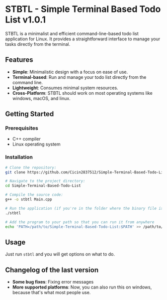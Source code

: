 # STBTL - Simple Terminal Based Todo List  v1.0.1

STBTL is a minimalist and efficient command-line-based todo list application for Linux. It provides a straightforward interface to manage your tasks directly from the terminal.

## Features

- **Simple**: Minimalistic design with a focus on ease of use.
- **Terminal-based**: Run and manage your todo list directly from the command line.
- **Lightweight**: Consumes minimal system resources.
- **Cross-Platform**: STBTL should work on most operating systems like windows, macOS, and linux.

## Getting Started

### Prerequisites

- C++ compiler
- Linux operating system

### Installation

```bash
# Clone the repository:
git clone https://github.com/Cicin2837512/Simple-Terminal-Based-Todo-List.git

# Navigate to the project directory:
cd Simple-Terminal-Based-Todo-List

# Compile the source code:
g++ -o stbtl Main.cpp

# Run the application (if you're in the folder where the binary file is): 
./stbtl

# Add the program to your path so that you can run it from anywhere
echo 'PATH=/path/to/Simple-Terminal-Based-Todo-List:$PATH' >> /path/to/your-shell-config-file
```

## Usage

Just run `stbtl` and you will get options on what to do.

## Changelog of the last version

- **Some bug fixes**: Fixing error messages
- **More supported platforms**: Now, you can also run this on windows, because that's what most people use.
